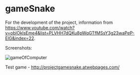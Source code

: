 # gameSnake

For the development of the project, information from https://www.youtube.com/watch?v=oblOklsEme4&list=PLVHH7dQKu8pWqGTfMSsY3g23waPeP-ElG&index=22.

Screenshots:


![gameOfComputer](https://user-images.githubusercontent.com/81486992/186840113-83328361-815b-43f6-9d96-2603d910a7cd.png)












Test game - http://projectgamesnake.atwebpages.com/
